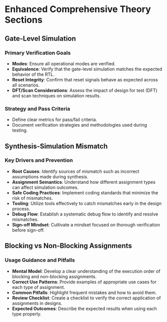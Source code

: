 # Enhanced Comprehensive Theory Sections

## Gate-Level Simulation
### Primary Verification Goals
- **Modes**: Ensure all operational modes are verified.
- **Equivalence**: Verify that the gate-level simulation matches the expected behavior of the RTL.
- **Reset Integrity**: Confirm that reset signals behave as expected across all scenarios.
- **DFT/Scan Considerations**: Assess the impact of design for test (DFT) and scan techniques on simulation results.

### Strategy and Pass Criteria
- Define clear metrics for pass/fail criteria.
- Document verification strategies and methodologies used during testing.

## Synthesis-Simulation Mismatch
### Key Drivers and Prevention
- **Root Causes**: Identify sources of mismatch such as incorrect assumptions made during synthesis.
- **Assignment Semantics**: Understand how different assignment types can affect simulation outcomes.
- **Safe Coding Practices**: Implement coding standards that minimize the risk of mismatches.
- **Tooling**: Utilize tools effectively to catch mismatches early in the design process.
- **Debug Flow**: Establish a systematic debug flow to identify and resolve mismatches.
- **Sign-off Mindset**: Cultivate a mindset focused on thorough verification before sign-off.

## Blocking vs Non-Blocking Assignments
### Usage Guidance and Pitfalls
- **Mental Model**: Develop a clear understanding of the execution order of blocking and non-blocking assignments.
- **Correct Use Patterns**: Provide examples of appropriate use cases for each type of assignment.
- **Common Pitfalls**: Highlight frequent mistakes and how to avoid them.
- **Review Checklist**: Create a checklist to verify the correct application of assignments in designs.
- **Expected Outcomes**: Describe the expected results when using each type properly.